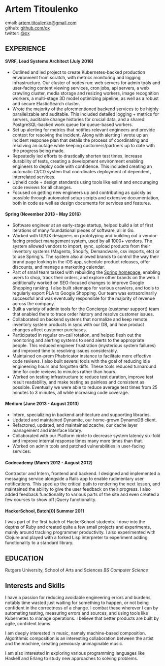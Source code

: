 # Artem Titoulenko

email: <artem.titoulenko@gmail.com>  
github: [github.com/ox](http://github.com/ox)  
twitter: [@ox](http://twitter.com/ox)  

## EXPERIENCE

#### SVRF, Lead Systems Architect (July 2016)

+ Outlined and led project to create Kubernetes-backed production environment from scratch, with metrics monitoring and logging infrastructure. Our cluster of nodes run: web servers for admin tools and user-facing content viewing services, cron jobs, api servers, a web crawling cluster, media storage and resizing workers, image recognition workers, a multi-stage 3D model optimizing pipeline, as well as a robust and secure ElasticSearch cluster.
+ Wrote the majority of the aforementioned backend services to be highly parallelizable and auditable. This included detailed logging + metrics for servers, auditable change histories for crucial data, and a shared PostgreSQL-backed work queue for queue-based workers.
+ Set up alerting for metrics that notifies relevant engineers and provide context for resolving the incident. Along with alerting I wrote up an incident response plan that details the process of coordinating and resolving an outage while keeping customers/partners up to date with the progress being made.
+ Repeatedly led efforts to drastically shorten test times, increase durability of tests, creating a development environment enabling engineers to deploy code with confidence. This included creating an automatic CI/CD system that coordinates deployment of dependent, interrelated services.
+ Upheld code + design standards using tools like eslint and encouraging code reviews for all changes.
+ Focused on getting new engineers up and contributing as quickly as possible through automated setup scripts and extensive documentation, both in code as well as design documents for services and features.

#### Spring (November 2013 - May 2016)

+ Software engineer at an early-stage startup, helped build a lot of first iterations of many foundational pieces of software, all in Go.
+ Worked with UI/UX designers on prototyping and building out a vendor-facing product management system, used by all 1000+ vendors. The system allowed vendors to import, sync, upload products from their inventory systems (Magento, Shopify, Demandware, csv imports, etc) or to use Spring's. The system also allowed brands to control the way their brand page looking in the iOS app, schedule product releases, offer discounts, and manage a marketing calendar.
+ Part of small team tasked with rebuilding the [Spring homepage](https://www.shopspring.com), enabling users to shop, track their orders, and explore other brands on the web. I additionally worked on SEO-focused changes to improve Google Shopping ranking. I also built sitemaps for various crawlers, and tools to regularly export PLA to Google Shopping. Our team was extraordinarily successful and was eventually responsible for the majority of revenue across the company.
+ Built a variety of admin tools for the Concierge (customer support) team that enabled them to trace order history and resolve customer issues.
+ Collaborated on backend systems that normalize and keep remote inventory system products in sync with our DB, and how product changes affect customer purchases.
+ Participated in regular on-call rotation, and helped flesh out the monitoring and alerting systems to send alerts to the appropriate people. This reduced engineer frustration (mysterious system failures) and improved time to resolving issues considerably.
+ Maintained on-prem Phabricator instance to facilitate more effective code reviews. I also built several tools with the goal of reducing idle engineering hours and forgotten diffs. These tools reduced turnaround time for code reviews to minutes rather than hours.
+ Worked on testing infrastructure to reduce test duration, improve test result readability, and make testing as painless and consistent as possible. Eventually we were able to reduce average test times from 25 minutes to 3 minutes, all while increasing code coverage.

#### Medium (June 2013 - August 2013)
+ Intern, specializing in backend architecture and supporting libraries.
+ Updated and maintained Dynamite, our home-grown DynamoDB client.
+ Refactored, updated, and maintained zcache, our cache layer management and interface library.
+ Collaborated with our Platform circle to decrease system latency six-fold and improve internal response times many more times than that.
+ Worked on admin tools and patched vulnerabilities in user-facing services.

#### Codecademy (March 2012 - August 2012)
Contractor and Intern, frontend and backend. I designed and implemented a messaging service alongside a Rails app to enable rudimentary user notifications. This sped up the critical path to rendering the next lesson, and maintained the ability to give the user feedback on their progress. I also added feedback functionality to various parts of the site and even created a few courses to show off jQuery functionality.

#### HackerSchool, Batch[0] Summer 2011
I was part of the first batch of HackerSchool students. I dove into the depths of Ruby and created quite a few small projects and experiments, mainly around tracking programmer productivity. I also experimented with Clojure and played with a forked Lisp interpreter to experiment adding functionality to a standard library.

## EDUCATION

Rutgers University, School of Arts and Sciences
_BS Computer Science_

## Interests and Skills

I have a passion for reducing avoidable engineering errors and burdens, notably time wasted just waiting for something to happen, or not being confident in the correctness of a change. I combat these wherever I can by automating testing, measuring errors and sources, and using tools like Kubernetes to manage operations. I believe that better products are built by agile, confident teams.

I am deeply interested in music, namely machine-based composition. Algorithmic composition is an interesting collaboration between the artist and the machine, creating previously unimaginable music.

I am also interested in exploring various programming languages like Haskell and Erlang to study new approaches to solving problems.
